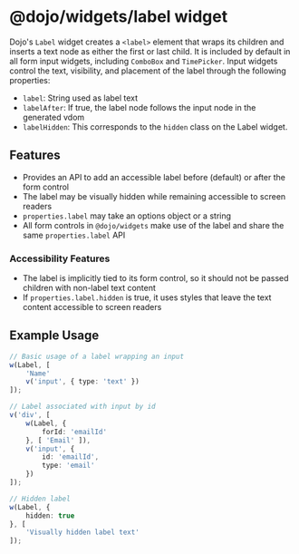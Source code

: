 # @dojo/widgets/label widget

Dojo's `Label` widget creates a `<label>` element that wraps its children and inserts a text node as either the first or last child. It is included by default in all form input widgets, including `ComboBox` and `TimePicker`. Input widgets control the text, visibility, and placement of the label through the following properties:
- `label`: String used as label text
- `labelAfter`: If true, the label node follows the input node in the generated vdom
- `labelHidden`: This corresponds to the `hidden` class on the Label widget.

## Features

- Provides an API to add an accessible label before (default) or after the form control
- The label may be visually hidden while remaining accessible to screen readers
- `properties.label` may take an options object or a string
- All form controls in `@dojo/widgets` make use of the label and share the same `properties.label` API

### Accessibility Features

- The label is implicitly tied to its form control, so it should not be passed children with non-label text content
- If `properties.label.hidden` is true, it uses styles that leave the text content accessible to screen readers

## Example Usage

```typescript
// Basic usage of a label wrapping an input
w(Label, [
	'Name'
	v('input', { type: 'text' })
]);

// Label associated with input by id
v('div', [
	w(Label, {
		forId: 'emailId'
	}, [ 'Email' ]),
	v('input', {
		id: 'emailId',
		type: 'email'
	})
]);

// Hidden label
w(Label, {
	hidden: true
}, [
	'Visually hidden label text'
]);
```
